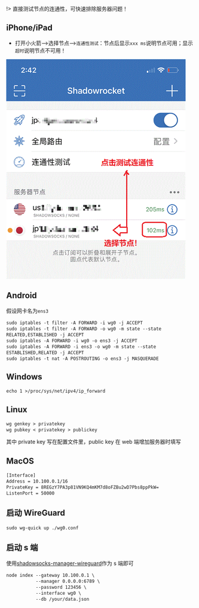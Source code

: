 
!> 直接测试节点的连通性，可快速排除服务器问题！

## iPhone/iPad

* 打开小火箭-->选择节点-->`连通性测试`：节点后显示`xxx ms`说明节点可用；显示`超时`说明节点不可用！

![test](media/apple/test.gif ':size=480')

## Android

假设网卡名为`ens3`

```
sudo iptables -t filter -A FORWARD -i wg0 -j ACCEPT
sudo iptables -t filter -A FORWARD -o wg0 -m state --state RELATED,ESTABLISHED -j ACCEPT
sudo iptables -A FORWARD -i wg0 -o ens3 -j ACCEPT
sudo iptables -A FORWARD -i ens3 -o wg0 -m state --state ESTABLISHED,RELATED -j ACCEPT
sudo iptables -t nat -A POSTROUTING -o ens3 -j MASQUERADE
```

## Windows 

```
echo 1 >/proc/sys/net/ipv4/ip_forward
```

## Linux
```shell
wg genkey > privatekey
wg pubkey < privatekey > publickey
```
其中 private key 写在配置文件里，public key 在 web 端增加服务器时填写

## MacOS 

```
[Interface]
Address = 10.100.0.1/16 
PrivateKey = 8REGzY7PA3p81VN9KQ4mKM7d8oFZBu2wD7Pbs8ppPkW= 
ListenPort = 50000
```

## 启动 WireGuard

```shell
sudo wg-quick up ./wg0.conf
```

## 启动 s 端

使用[shadowsocks-manager-wireguard](https://github.com/gyteng/shadowsocks-manager-wireguard)作为 s 端即可
```
node index --gateway 10.100.0.1 \
           --manager 0.0.0.0:6789 \
           --password 123456 \
           --interface wg0 \
           --db /your/data.json
```
